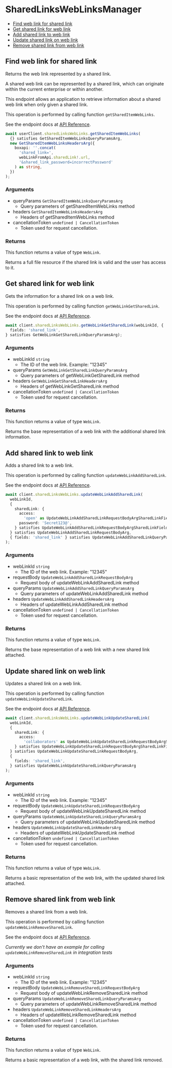 # SharedLinksWebLinksManager

- [Find web link for shared link](#find-web-link-for-shared-link)
- [Get shared link for web link](#get-shared-link-for-web-link)
- [Add shared link to web link](#add-shared-link-to-web-link)
- [Update shared link on web link](#update-shared-link-on-web-link)
- [Remove shared link from web link](#remove-shared-link-from-web-link)

## Find web link for shared link

Returns the web link represented by a shared link.

A shared web link can be represented by a shared link,
which can originate within the current enterprise or within another.

This endpoint allows an application to retrieve information about a
shared web link when only given a shared link.

This operation is performed by calling function `getSharedItemWebLinks`.

See the endpoint docs at
[API Reference](https://developer.box.com/reference/get-shared-items-web-links/).

<!-- sample get_shared_items#web_links -->

```ts
await userClient.sharedLinksWebLinks.getSharedItemWebLinks(
  {} satisfies GetSharedItemWebLinksQueryParamsArg,
  new GetSharedItemWebLinksHeadersArg({
    boxapi: ''.concat(
      'shared_link=',
      webLinkFromApi.sharedLink!.url,
      '&shared_link_password=incorrectPassword'
    ) as string,
  })
);
```

### Arguments

- queryParams `GetSharedItemWebLinksQueryParamsArg`
  - Query parameters of getSharedItemWebLinks method
- headers `GetSharedItemWebLinksHeadersArg`
  - Headers of getSharedItemWebLinks method
- cancellationToken `undefined | CancellationToken`
  - Token used for request cancellation.

### Returns

This function returns a value of type `WebLink`.

Returns a full file resource if the shared link is valid and
the user has access to it.

## Get shared link for web link

Gets the information for a shared link on a web link.

This operation is performed by calling function `getWebLinkGetSharedLink`.

See the endpoint docs at
[API Reference](https://developer.box.com/reference/get-web-links-id-get-shared-link/).

<!-- sample get_web_links_id#get_shared_link -->

```ts
await client.sharedLinksWebLinks.getWebLinkGetSharedLink(webLinkId, {
  fields: 'shared_link',
} satisfies GetWebLinkGetSharedLinkQueryParamsArg);
```

### Arguments

- webLinkId `string`
  - The ID of the web link. Example: "12345"
- queryParams `GetWebLinkGetSharedLinkQueryParamsArg`
  - Query parameters of getWebLinkGetSharedLink method
- headers `GetWebLinkGetSharedLinkHeadersArg`
  - Headers of getWebLinkGetSharedLink method
- cancellationToken `undefined | CancellationToken`
  - Token used for request cancellation.

### Returns

This function returns a value of type `WebLink`.

Returns the base representation of a web link with the
additional shared link information.

## Add shared link to web link

Adds a shared link to a web link.

This operation is performed by calling function `updateWebLinkAddSharedLink`.

See the endpoint docs at
[API Reference](https://developer.box.com/reference/put-web-links-id-add-shared-link/).

<!-- sample put_web_links_id#add_shared_link -->

```ts
await client.sharedLinksWebLinks.updateWebLinkAddSharedLink(
  webLinkId,
  {
    sharedLink: {
      access:
        'open' as UpdateWebLinkAddSharedLinkRequestBodyArgSharedLinkFieldAccessField,
      password: 'Secret123@',
    } satisfies UpdateWebLinkAddSharedLinkRequestBodyArgSharedLinkField,
  } satisfies UpdateWebLinkAddSharedLinkRequestBodyArg,
  { fields: 'shared_link' } satisfies UpdateWebLinkAddSharedLinkQueryParamsArg
);
```

### Arguments

- webLinkId `string`
  - The ID of the web link. Example: "12345"
- requestBody `UpdateWebLinkAddSharedLinkRequestBodyArg`
  - Request body of updateWebLinkAddSharedLink method
- queryParams `UpdateWebLinkAddSharedLinkQueryParamsArg`
  - Query parameters of updateWebLinkAddSharedLink method
- headers `UpdateWebLinkAddSharedLinkHeadersArg`
  - Headers of updateWebLinkAddSharedLink method
- cancellationToken `undefined | CancellationToken`
  - Token used for request cancellation.

### Returns

This function returns a value of type `WebLink`.

Returns the base representation of a web link with a new shared
link attached.

## Update shared link on web link

Updates a shared link on a web link.

This operation is performed by calling function `updateWebLinkUpdateSharedLink`.

See the endpoint docs at
[API Reference](https://developer.box.com/reference/put-web-links-id-update-shared-link/).

<!-- sample put_web_links_id#update_shared_link -->

```ts
await client.sharedLinksWebLinks.updateWebLinkUpdateSharedLink(
  webLinkId,
  {
    sharedLink: {
      access:
        'collaborators' as UpdateWebLinkUpdateSharedLinkRequestBodyArgSharedLinkFieldAccessField,
    } satisfies UpdateWebLinkUpdateSharedLinkRequestBodyArgSharedLinkField,
  } satisfies UpdateWebLinkUpdateSharedLinkRequestBodyArg,
  {
    fields: 'shared_link',
  } satisfies UpdateWebLinkUpdateSharedLinkQueryParamsArg
);
```

### Arguments

- webLinkId `string`
  - The ID of the web link. Example: "12345"
- requestBody `UpdateWebLinkUpdateSharedLinkRequestBodyArg`
  - Request body of updateWebLinkUpdateSharedLink method
- queryParams `UpdateWebLinkUpdateSharedLinkQueryParamsArg`
  - Query parameters of updateWebLinkUpdateSharedLink method
- headers `UpdateWebLinkUpdateSharedLinkHeadersArg`
  - Headers of updateWebLinkUpdateSharedLink method
- cancellationToken `undefined | CancellationToken`
  - Token used for request cancellation.

### Returns

This function returns a value of type `WebLink`.

Returns a basic representation of the web link, with the updated shared
link attached.

## Remove shared link from web link

Removes a shared link from a web link.

This operation is performed by calling function `updateWebLinkRemoveSharedLink`.

See the endpoint docs at
[API Reference](https://developer.box.com/reference/put-web-links-id-remove-shared-link/).

_Currently we don't have an example for calling `updateWebLinkRemoveSharedLink` in integration tests_

### Arguments

- webLinkId `string`
  - The ID of the web link. Example: "12345"
- requestBody `UpdateWebLinkRemoveSharedLinkRequestBodyArg`
  - Request body of updateWebLinkRemoveSharedLink method
- queryParams `UpdateWebLinkRemoveSharedLinkQueryParamsArg`
  - Query parameters of updateWebLinkRemoveSharedLink method
- headers `UpdateWebLinkRemoveSharedLinkHeadersArg`
  - Headers of updateWebLinkRemoveSharedLink method
- cancellationToken `undefined | CancellationToken`
  - Token used for request cancellation.

### Returns

This function returns a value of type `WebLink`.

Returns a basic representation of a web link, with the
shared link removed.
